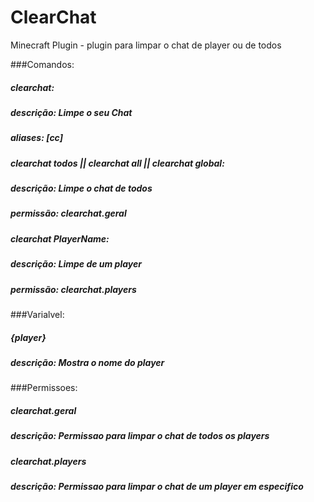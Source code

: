 # ClearChat
Minecraft Plugin - plugin para limpar o chat de player ou de todos  

###Comandos:
#####  clearchat:
#####    descrição: Limpe o seu Chat
#####    aliases: [cc]
#####  clearchat todos || clearchat all || clearchat global:
#####    descrição: Limpe o chat de todos
#####    permissão: clearchat.geral
#####  clearchat PlayerName:
#####    descrição: Limpe de um player
#####    permissão: clearchat.players  

###Varialvel:
#####  {player}
#####    descrição: Mostra o nome do player  

###Permissoes:
#####  clearchat.geral
#####    descrição: Permissao para limpar o chat de todos os players
#####  clearchat.players
#####    descrição: Permissao para limpar o chat de um player em especifico
